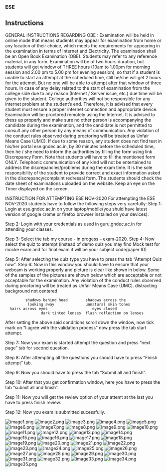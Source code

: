 ### ESE

## Instructions

GENERAL INSTRUCTIONS REGARDING OBE :
Examination will be held in online mode that means students may appear for examination from home or any location of their choice, which meets the requirements for appearing in the examination in terms of Internet and Electricity.
The examination shall be an Open Book Examination (OBE). Students may refer to any reference material, in any form.
Examination will be of two hours duration, but students will get window of THREE hours (10am to 1.00pm for morning session and 2.00 pm to 5.00 pm for evening session), so that if a student is unable to start an attempt at the scheduled time, still he/she will get 2 hours for the attempt. But no one will be able to attempt after that window of three hours.
In case of any delay related to the start of examination from the college side due to any reason (Internet / Server issue, etc.) due time will be given to the student.
College authorities will not be responsible for any internet problem at the student’s end. Therefore, it is advised that every student must ensure a proper internet connection and appropriate device.
Examination will be proctored remotely using the Internet. It is advised to dress up properly and make sure no other person is accompanying the candidate during the examination, and the candidate is not permitted to consult any other person by any means of communication. Any violation of the conduct rules observed during proctoring will be treated as Unfair Means Case (UMC).
If due to some reason, any student does not find test in his/her portal ese.gndec.ac.in, by 30 minutes before the scheduled time, then he / she need to inform the authorities by filling the form using link Discrepancy Form. Note that students will have to fill the mentioned form ONLY. Telephonic communication of any kind will not be entertained to address the discrepancies/problems during the exam time.
It is the sole responsibility of the student to provide correct and exact information asked in the discrepancy/complaint redressal form.
The students should check the date sheet of examinations uploaded on the website.
Keep an eye on the Timer displayed on the screen.









INSTRUCTION FOR ATTEMPTING ESE NOV-2020
For attempting the ESE NOV-2020 students have to follow the following steps very carefully:
Step 1: Login at ese.gndec.ac.in on your laptop/mobile(you shuld have latest version of google crome or firefox browser installed on your devices).


Step 2: Login with your credentials as used in guru.gndec.ac.in for attending your classes.

Step 3: Select the tab my course - in progess – exam-2020.
Step 4: Now select the quiz to attempt (instead of demo quiz you may find Mock test for mocke exam and for final exam it will be your subject code/paper ID)

Step 5: After selecting the quiz type you have to press tha tab “Attempt Quiz now”.
Step 6: Now in this window you should have to ensure that your webcam is working properly and picture is clear like shown in below.
Some of the samples of the pictures are shown below which are acceptable or not acceptable for the examination. Any violation of the conduct rules observed during proctoring will be treated as Unfair Means Case (UMC).
      distracting background not centered

             shadows behind head        shadows across the
              looking away	            unnatural skin tones
      hairs across eyes	                   eyes closed 
                    dark tinted lenses	flash reflection on lenses
After setting the above said conditions scroll down the window, now tick mark on “I agree with the validation process” now press the tab start attempt.	







Step 7: Now your exam is started attempt the question and press “next page” tab for second question.







Step 8: After attempting all the questions you should have to press “Finish attempt” tab.










Step 9: Now you should have to press the tab “Submit all and finish”.








Step 10: After that you get confirmation window, here you have to press the tab “submit all and finish”.








Step 11: Now you will get the review option of your attemt at the last you have to press  finish review.











Step 12: Now you exam is submitted sucessfully.





![image1.png](Dec2020/media/image1.png)
![image2.png](Dec2020/media/image2.png)
![image3.png](Dec2020/media/image3.png)
![image4.png](Dec2020/media/image4.png)
![image5.png](Dec2020/media/image5.png)
![image6.png](Dec2020/media/image6.png)
![image7.png](Dec2020/media/image7.png)
![image8.png](Dec2020/media/image8.jpeg)
![image9.png](Dec2020/media/image9.jpeg)
![image10.png](Dec2020/media/image10.png)
![image11.png](Dec2020/media/image11.jpeg)
![image12.png](Dec2020/media/image12.png)
![image13.png](Dec2020/media/image13.jpeg)
![image14.png](Dec2020/media/image14.jpeg)
![image15.png](Dec2020/media/image15.png)
![image16.png](Dec2020/media/image16.png)
![image17.png](Dec2020/media/image17.jpeg)
![image18.png](Dec2020/media/image18.jpeg)
![image19.png](Dec2020/media/image19.jpeg)
![image20.png](Dec2020/media/image20.jpeg)
![image21.png](Dec2020/media/image21.jpeg)
![image22.png](Dec2020/media/image22.png)
![image23.png](Dec2020/media/image23.jpeg)
![image24.png](Dec2020/media/image24.jpeg)
![image25.png](Dec2020/media/image25.png)
![image26.png](Dec2020/media/image26.png)
![image27.png](Dec2020/media/image27.jpeg)
![image28.png](Dec2020/media/image28.png)
![image29.png](Dec2020/media/image29.png)
![image30.png](Dec2020/media/image30.png)
![image31.png](Dec2020/media/image31.png)
![image32.png](Dec2020/media/image32.png)
![image33.png](Dec2020/media/image33.png)
![image34.png](Dec2020/media/image34.png)
![image35.png](Dec2020/media/image35.png)
